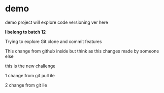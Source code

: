 # demo
demo project will explore code versioning ver here

**I belong to batch 12**

Trying to explore Git clone and commit features

This change from github inside but think as this changes made by someone else

this is the new challenge

1 change from git pull ile

2 change from git  ile
